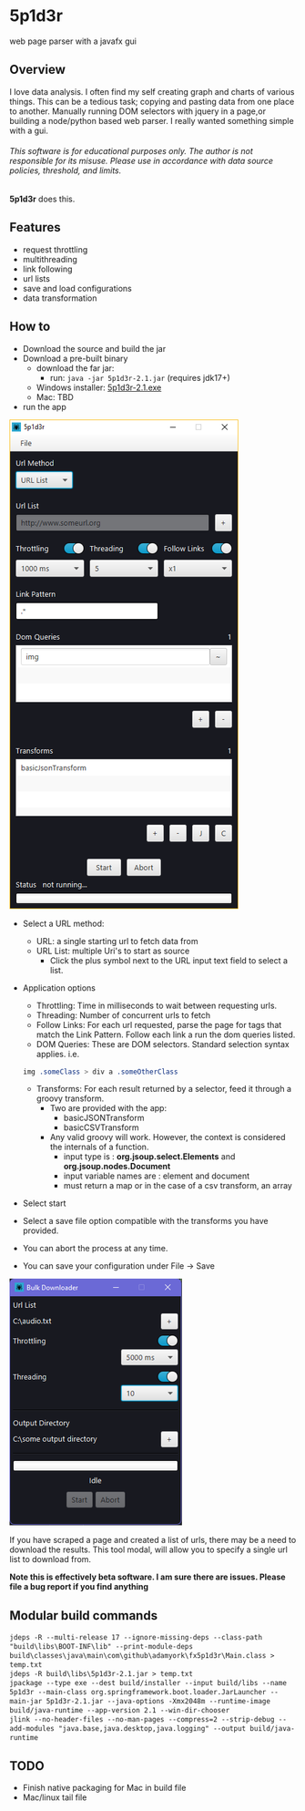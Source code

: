 # 5p1d3r
web page parser with a javafx gui

## Overview

I love data analysis. I often find my self creating graph and charts of various things. This can be a tedious task; copying and pasting data from one place to another. Manually running DOM selectors with jquery in a page,or building a node/python based web parser. I really wanted something simple with a gui.

###### *This software is for educational purposes only. The author is not responsible for its misuse. Please use in accordance with data source policies, threshold, and limits.*


**5p1d3r** does this.

## Features

- request throttling
- multithreading
- link following
- url lists
- save and load configurations
- data transformation

## How to

- Download the source and build the jar
- Download a pre-built binary
    - download the far jar:
        - run: ```java -jar 5p1d3r-2.1.jar``` (requires jdk17+)
    - Windows installer: [5p1d3r-2.1.exe](https://github.com/adamyork/5p1d3r/releases/download/2.1/5p1d3r-2.1.exe) 
    - Mac: TBD
- run the app

![application preview](/app.png?raw=true "Application Preview")

- Select a URL method:
    - URL: a single starting url to fetch data from
    - URL List: multiple Uri's to start as source
        - Click the plus symbol next to the URL input text field to select a list.

- Application options
    - Throttling: Time in milliseconds to wait between requesting urls.
    - Threading: Number of concurrent urls to fetch 
    - Follow Links: For each url requested, parse the page for <a> tags that match the Link Pattern. Follow each link a run the dom queries listed.
    - DOM Queries: These are DOM selectors. Standard selection syntax applies. i.e. 
    ````css
    img .someClass > div a .someOtherClass
    ````
    - Transforms: For each result returned by a selector, feed it through a groovy transform. 
        - Two are provided with the app: 
            - basicJSONTransform
            - basicCSVTransform
        - Any valid groovy will work. However, the context is considered the internals of a function.
            - input type is : **org.jsoup.select.Elements** and **org.jsoup.nodes.Document**
            - input variable names are : element and document
            - must return a map or in the case of a csv transform, an array
            
- Select start
- Select a save file option compatible with the transforms you have provided.
- You can abort the process at any time.
- You can save your configuration under File -> Save

![bulk downloading](/dl.png?raw=true "Bulk Downloading")

If you have scraped a page and created a list of urls, there may be  a need to download the results.
This tool modal, will allow you to specify a single url list to download from.

**Note this is effectively beta software. I am sure there are issues. Please file a bug report if you find anything**

## Modular build commands
```
jdeps -R --multi-release 17 --ignore-missing-deps --class-path "build\libs\BOOT-INF\lib" --print-module-deps build\classes\java\main\com\github\adamyork\fx5p1d3r\Main.class > temp.txt
jdeps -R build\libs\5p1d3r-2.1.jar > temp.txt
jpackage --type exe --dest build/installer --input build/libs --name 5p1d3r --main-class org.springframework.boot.loader.JarLauncher --main-jar 5p1d3r-2.1.jar --java-options -Xmx2048m --runtime-image build/java-runtime --app-version 2.1 --win-dir-chooser
jlink --no-header-files --no-man-pages --compress=2 --strip-debug --add-modules "java.base,java.desktop,java.logging" --output build/java-runtime
```

## TODO
- Finish native packaging for Mac in build file
- Mac/linux tail file